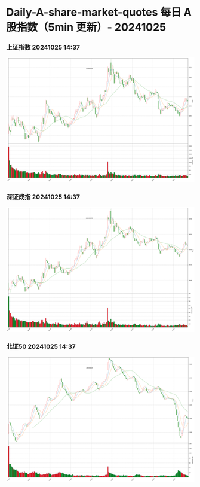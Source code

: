 
# Daily-A-share-market-quotes 每日 A 股指数（5min 更新）- 20241025

### 上证指数 20241025 14:37
![](./fig/2024/10/20241025-sh000001.png)

### 深证成指 20241025 14:37
![](./fig/2024/10/20241025-sz399001.png)

### 北证50 20241025 14:37
![](./fig/2024/10/20241025-bj899050.png)
